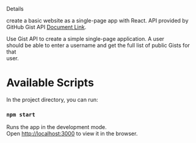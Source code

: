 Details

create a basic website as a single-page app with React.
API provided by GitHub Gist API [Document Link](https://docs.github.com/en/free-pro-team@latest/rest/reference/gists).

Use Gist API to create a simple single-page application. A user  
should be able to enter a username and get the full list of public Gists for that  
user.

# Available Scripts

In the project directory, you can run:

### `npm start`

Runs the app in the development mode.\
Open [http://localhost:3000](http://localhost:3000) to view it in the browser.
